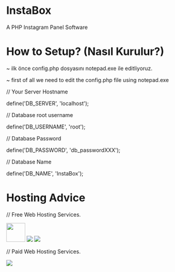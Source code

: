# InstaBox
A PHP Instagram Panel Software

# How to Setup? (Nasıl Kurulur?)
~ ilk önce config.php dosyasını notepad.exe ile editliyoruz.

~ first of all we need to edit the config.php file using notepad.exe

// Your Server Hostname


define('DB_SERVER', 'localhost');

// Database root username


define('DB_USERNAME', 'root');

// Database Password


define('DB_PASSWORD', 'db_passwordXXX');

// Database Name


define('DB_NAME', 'InstaBox');

# Hosting Advice

// Free Web Hosting Services.

<img height="50pt" style="height=20pt; width=400pt;"  src="https://d29hzik3xqzv4r.cloudfront.net/original/1X/4f2a2eab4cb769acadaac86ca0756383aaed139b.png">
<img src="https://s3-eu-west-1.amazonaws.com/tpd/logos/47fcb9400000640005023f0b/0x0.png">
<img src="https://www.freehosting.com/img/logo-dark.png">

// Paid Web Hosting Services.

<img src="https://www-kiva-org.global.ssl.fastly.net/cms/styles/image_1170x660/s3/sites/default/files/kivablog/godaddylogo-new.png?itok=1x52FgA8">
